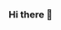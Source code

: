 ### Hi there 👋

<!--
**jbrjbr01/jbrjbr01** is a ✨ _special_ ✨ repository because its `README.md` (this file) appears on your GitHub profile.

Here are some ideas to get you started:

- 🔭 I’m currently working on my LSE Data Analytics course
- 🌱 I’m currently learning python



-->

